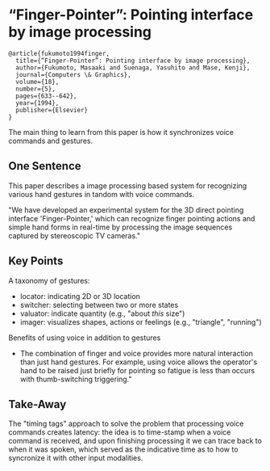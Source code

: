 # “Finger-Pointer”: Pointing interface by image processing

```
@article{fukumoto1994finger,
  title={“Finger-Pointer”: Pointing interface by image processing},
  author={Fukumoto, Masaaki and Suenaga, Yasuhito and Mase, Kenji},
  journal={Computers \& Graphics},
  volume={18},
  number={5},
  pages={633--642},
  year={1994},
  publisher={Elsevier}
}
```

The main thing to learn from this paper is how it synchronizes voice commands and gestures.

## One Sentence
This paper describes a image processing based system for recognizing various hand gestures in tandom with voice commands.

"We have developed an experimental system for the 3D direct pointing interface 'Finger-Pointer,' which can recognize finger pointing actions and simple hand forms in real-time by processing the image sequences captured by stereoscopic TV cameras."

## Key Points
A taxonomy of gestures:
* locator: indicating 2D or 3D location
* switcher: selecting between two or more states
* valuator: indicate quantity (e.g., "about *this* size")
* imager: visualizes shapes, actions or feelings (e.g., "triangle", "running")

Benefits of using voice in addition to gestures
* The combination of finger and voice provides more natural interaction than just hand gestures. For example, using voice allows the operator's hand to be raised just briefly for pointing so fatigue is less than occurs with thumb-switching triggering."

## Take-Away
The "timing tags" approach to solve the problem that processing voice commands creates latency: the idea is to time-stamp when a voice command is received, and upon finishing processing it we can trace back to when it was spoken, which served as the indicative time as to how to syncronize it with other input modalities.
